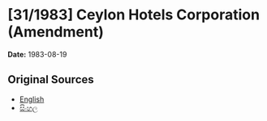 # [31/1983] Ceylon Hotels Corporation (Amendment)

**Date:** 1983-08-19

## Original Sources

- [English](https://documents.gov.lk/view/acts/1983/8/31-1983_E.pdf)
- [සිංහල](https://documents.gov.lk/view/acts/1983/8/31-1983_S.pdf)
